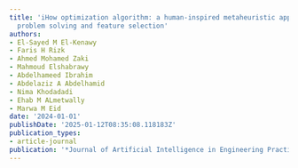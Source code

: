 ```yaml
---
title: 'iHow optimization algorithm: a human-inspired metaheuristic approach for complex
  problem solving and feature selection'
authors:
- El-Sayed M El-Kenawy
- Faris H Rizk
- Ahmed Mohamed Zaki
- Mahmoud Elshabrawy
- Abdelhameed Ibrahim
- Abdelaziz A Abdelhamid
- Nima Khodadadi
- Ehab M ALmetwally
- Marwa M Eid
date: '2024-01-01'
publishDate: '2025-01-12T08:35:08.118183Z'
publication_types:
- article-journal
publication: '*Journal of Artificial Intelligence in Engineering Practice*'
---
```

